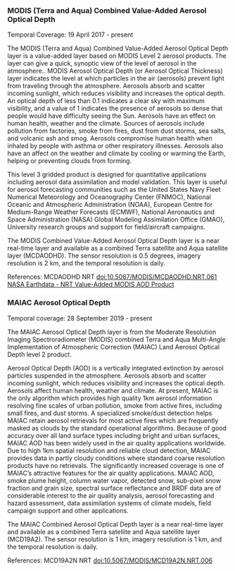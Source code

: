 ### MODIS (Terra and Aqua) Combined Value-Added Aerosol Optical Depth
Temporal Coverage: 19 April 2017 - present

The MODIS (Terra and Aqua) Combined Value-Added Aerosol Optical Depth layer is a value-added layer based on MODIS Level 2 aerosol products. The layer can give a quick, synoptic view of the level of aerosol in the atmosphere.. MODIS Aerosol Optical Depth (or Aerosol Optical Thickness) layer indicates the level at which particles in the air (aerosols) prevent light from traveling through the atmosphere. Aerosols absorb and scatter incoming sunlight, which reduces visibility and increases the optical depth. An optical depth of less than 0.1 indicates a clear sky with maximum visibility, and a value of 1 indicates the presence of aerosols so dense that people would have difficulty seeing the Sun. Aerosols have an effect on human health, weather and the climate. Sources of aerosols include pollution from factories, smoke from fires, dust from dust storms, sea salts, and volcanic ash and smog. Aerosols compromise human health when inhaled by people with asthma or other respiratory illnesses. Aerosols also have an affect on the weather and climate by cooling or warming the Earth, helping or preventing clouds from forming.

This level 3 gridded product is designed for quantitative applications including aerosol data assimilation and model validation. This layer is useful for aerosol forecasting communities such as the United States Navy Fleet Numerical Meteorology and Oceanography Center (FNMOC), National Oceanic and Atmospheric Administration (NOAA), European Centre for Medium-Range Weather Forecasts (ECMWF), National Aeronautics and Space Administration (NASA) Global Modeling Assimilation Office (GMAO), University research groups and support for field/aircraft campaigns.

The MODIS Combined Value-Added Aerosol Optical Depth layer is a near real-time layer and available as a combined Terra satellite and Aqua satellite layer (MCDAODHD). The sensor resolution is 0.5 degrees, imagery resolution is 2 km, and the temporal resolution is daily.

References: MCDAODHD NRT [doi:10.5067/MODIS/MCDAODHD.NRT.061](https://doi.org/10.5067/MODIS/MCDAODHD.NRT.061) [NASA Earthdata - NRT Value-Added MODIS AOD Product](https://earthdata.nasa.gov/learn/articles/nrt-value-added-modis-aerosol-optical-depth-product-available)

### MAIAC Aerosol Optical Depth
Temporal coverage: 28 September 2019 - present

The MAIAC Aerosol Optical Depth layer is from the Moderate Resolution Imaging Spectroradiometer (MODIS) combined Terra and Aqua Multi-Angle Implementation of Atmospheric Correction (MAIAC) Land Aerosol Optical Depth level 2 product.

Aerosol Optical Depth (AOD) is a vertically integrated extinction by aerosol particles suspended in the atmosphere. Aerosols absorb and scatter incoming sunlight, which reduces visibility and increases the optical depth. Aerosols affect human health, weather and climate. At present, MAIAC is the only algorithm which provides high quality 1km aerosol information resolving fine scales of urban pollution, smoke from active fires, including small fires, and dust storms. A specialized smoke/dust detection helps MAIAC retain aerosol retrievals for most active fires which are frequently masked as clouds by the standard operational algorithms. Because of good accuracy over all land surface types including bright and urban surfaces, MAIAC AOD has been widely used in the air quality applications worldwide. Due to high 1km spatial resolution and reliable cloud detection, MAIAC provides data in partly cloudy conditions where standard coarse resolution products have no retrievals. The significantly increased coverage is one of MAIAC’s attractive features for the air quality applications. MAIAC AOD, smoke plume height, column water vapor, detected snow, sub-pixel snow fraction and grain size, spectral surface reflectance and BRDF data are of considerable interest to the air quality analysis, aerosol forecasting and hazard assessment, data assimilation systems of climate models, field campaign support and other applications.

The MAIAC Combined Aerosol Optical Depth layer is a near real-time layer and available as a combined Terra satellite and Aqua satellite layer (MCD19A2). The sensor resolution is 1 km, imagery resolution is 1 km, and the temporal resolution is daily.

References: MCD19A2N NRT [doi:10.5067/MODIS/MCD19A2N.NRT.006](https://doi.org/10.5067/MODIS/MCD19A2N.NRT.006)
